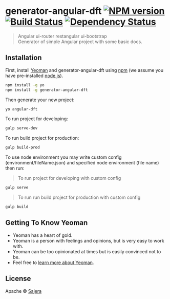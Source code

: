 
# generator-angular-dft [![NPM version][npm-image]][npm-url] [![Build Status][travis-image]][travis-url] [![Dependency Status][daviddm-image]][daviddm-url]
> Angular ui-router restangular ui-bootstrap </br>
> Generator of simple Angular project with some basic docs.


## Installation

First, install [Yeoman](http://yeoman.io) and generator-angular-dft using [npm](https://www.npmjs.com/) (we assume you have pre-installed [node.js](https://nodejs.org/)).

```bash
npm install -g yo
npm install -g generator-angular-dft
```

Then generate your new project:

```bash
yo angular-dft
```

To run project for developing:

```bash
gulp serve-dev
```

To run build project for production:

```bash
gulp build-prod
```

To use node environment you may write custom config (environment/fileName.json) and specified node environment (file name) then run:
> To run project for developing with custom config 
```bash
gulp serve
```

> To run run build project for production with custom config 
```bash
gulp build
```

## Getting To Know Yeoman

 * Yeoman has a heart of gold.
 * Yeoman is a person with feelings and opinions, but is very easy to work with.
 * Yeoman can be too opinionated at times but is easily convinced not to be.
 * Feel free to [learn more about Yeoman](http://yeoman.io/).

## License

Apache © [Sajera]()


[npm-image]: https://badge.fury.io/js/generator-angular-dft.svg
[npm-url]: https://npmjs.org/package/generator-angular-dft
[travis-image]: https://travis-ci.org/n/generator-angular-dft.svg?branch=master
[travis-url]: https://travis-ci.org/n/generator-angular-dft
[daviddm-image]: https://david-dm.org/n/generator-angular-dft.svg?theme=shields.io
[daviddm-url]: https://david-dm.org/n/generator-angular-dft
